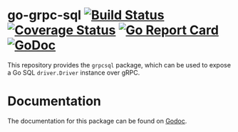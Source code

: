 go-grpc-sql [![Build Status](https://travis-ci.org/CanonicalLtd/go-grpc-sql.png)](https://travis-ci.org/CanonicalLtd/go-grpc-sql) [![Coverage Status](https://coveralls.io/repos/github/CanonicalLtd/go-grpc-sql/badge.svg?branch=master)](https://coveralls.io/github/CanonicalLtd/go-grpc-sql?branch=master) [![Go Report Card](https://goreportcard.com/badge/github.com/CanonicalLtd/go-grpc-sql)](https://goreportcard.com/report/github.com/CanonicalLtd/go-grpc-sql) [![GoDoc](https://godoc.org/github.com/CanonicalLtd/go-grpc-sql?status.svg)](https://godoc.org/github.com/CanonicalLtd/go-grpc-sql)
=========

This repository provides the `grpcsql` package, which can be used
to expose a Go SQL `driver.Driver` instance over gRPC.

Documentation
==============

The documentation for this package can be found on [Godoc](http://godoc.org/github.com/CanonicalLtd/go-grpc-sql).
